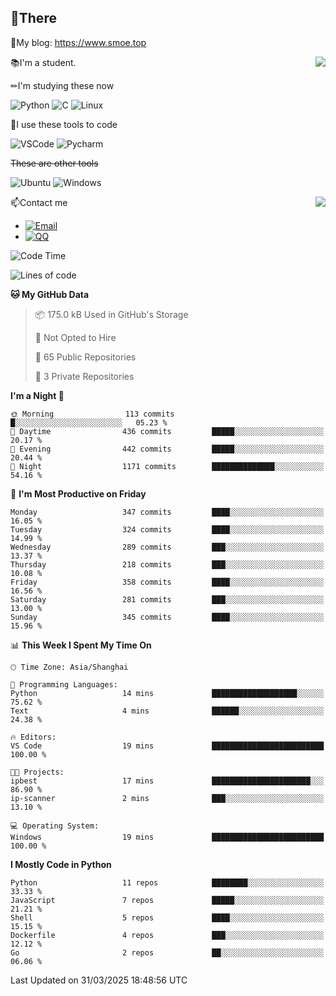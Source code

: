 
## 👏There

📰My blog: https://www.smoe.top

<img align="right" src="https://github-readme-stats.vercel.app/api/top-langs/?username=AkashiCoin"/>


📚I'm a student.

✏I'm studying these now

![Python](https://img.shields.io/badge/-Python-blue?style=flat-square&logo=Python&logoColor=fff)
![C](https://img.shields.io/badge/-C-585858?style=flat-square&logo=C&logoColor=fff)
![Linux](https://img.shields.io/badge/-Linux-black?style=flat-square&logo=Linux&logoColor=fff)

🔨I use these tools to code

![VSCode](https://img.shields.io/badge/-VSCode-blue?style=flat-square&logo=visualstudiocode&logoColor=fff)
![Pycharm](https://img.shields.io/badge/-Pycharm-green?style=flat-square&logo=pycharm&logoColor=fff)

 ~~These are other tools~~

![Ubuntu](https://img.shields.io/badge/-Ubuntu-orange?style=flat-square&logo=Ubuntu&logoColor=fff)
![Windows](https://img.shields.io/badge/-Windows-blue?style=flat-square&logo=Windows&logoColor=fff)

<img align="right" src="https://github-readme-stats.vercel.app/api?username=AkashiCoin" />


📫Contact me

* [![Email](https://img.shields.io/badge/Email-l1040186796@gmail.com-1?style=social&logoColor=fff)](mailto:l1040186796@gmail.com)
* [![QQ](https://img.shields.io/badge/QQ-1040186796-1?style=social&logoColor=fff)](tencent://AddContact/?fromId=45&fromSubId=1&subcmd=all&uin=1040186796&website=www.oicqzone.com)

<!--START_SECTION:waka-->
![Code Time](http://img.shields.io/badge/Code%20Time-1%2C388%20hrs%2045%20mins-blue)

![Lines of code](https://img.shields.io/badge/From%20Hello%20World%20I%27ve%20Written-695.2%20thousand%20lines%20of%20code-blue)

**🐱 My GitHub Data** 

> 📦 175.0 kB Used in GitHub's Storage 
 > 
> 🚫 Not Opted to Hire
 > 
> 📜 65 Public Repositories 
 > 
> 🔑 3 Private Repositories 
 > 
**I'm a Night 🦉** 

```text
🌞 Morning                113 commits         █░░░░░░░░░░░░░░░░░░░░░░░░   05.23 % 
🌆 Daytime                436 commits         █████░░░░░░░░░░░░░░░░░░░░   20.17 % 
🌃 Evening                442 commits         █████░░░░░░░░░░░░░░░░░░░░   20.44 % 
🌙 Night                  1171 commits        ██████████████░░░░░░░░░░░   54.16 % 
```
📅 **I'm Most Productive on Friday** 

```text
Monday                   347 commits         ████░░░░░░░░░░░░░░░░░░░░░   16.05 % 
Tuesday                  324 commits         ████░░░░░░░░░░░░░░░░░░░░░   14.99 % 
Wednesday                289 commits         ███░░░░░░░░░░░░░░░░░░░░░░   13.37 % 
Thursday                 218 commits         ███░░░░░░░░░░░░░░░░░░░░░░   10.08 % 
Friday                   358 commits         ████░░░░░░░░░░░░░░░░░░░░░   16.56 % 
Saturday                 281 commits         ███░░░░░░░░░░░░░░░░░░░░░░   13.00 % 
Sunday                   345 commits         ████░░░░░░░░░░░░░░░░░░░░░   15.96 % 
```


📊 **This Week I Spent My Time On** 

```text
🕑︎ Time Zone: Asia/Shanghai

💬 Programming Languages: 
Python                   14 mins             ███████████████████░░░░░░   75.62 % 
Text                     4 mins              ██████░░░░░░░░░░░░░░░░░░░   24.38 % 

🔥 Editors: 
VS Code                  19 mins             █████████████████████████   100.00 % 

🐱‍💻 Projects: 
ipbest                   17 mins             ██████████████████████░░░   86.90 % 
ip-scanner               2 mins              ███░░░░░░░░░░░░░░░░░░░░░░   13.10 % 

💻 Operating System: 
Windows                  19 mins             █████████████████████████   100.00 % 
```

**I Mostly Code in Python** 

```text
Python                   11 repos            ████████░░░░░░░░░░░░░░░░░   33.33 % 
JavaScript               7 repos             █████░░░░░░░░░░░░░░░░░░░░   21.21 % 
Shell                    5 repos             ████░░░░░░░░░░░░░░░░░░░░░   15.15 % 
Dockerfile               4 repos             ███░░░░░░░░░░░░░░░░░░░░░░   12.12 % 
Go                       2 repos             ██░░░░░░░░░░░░░░░░░░░░░░░   06.06 % 
```




 Last Updated on 31/03/2025 18:48:56 UTC
<!--END_SECTION:waka-->
